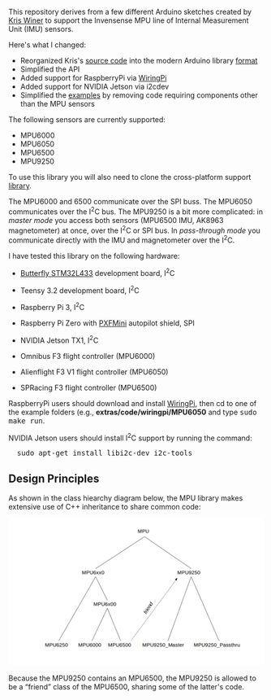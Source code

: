 This repository derives from a few different Arduino sketches created by [Kris Winer](https://github.com/kriswiner) 
to support the Invensense MPU line of Internal Measurement Unit (IMU) sensors.  

Here's what I changed:
* Reorganized Kris's
[source code](https://github.com/kriswiner/MPU9250/tree/master/MPU9250_BME280_SPIFlash_Ladybug) 
into the modern Arduino library [format](https://github.com/arduino/arduino/wiki/arduino-ide-1.5:-library-specification)
* Simplified the API
* Added support for RaspberryPi via [WiringPi](http://wiringpi.com/)
* Added support for NVIDIA Jetson via i2cdev
* Simplified the 
[examples](https://github.com/kriswiner/MPU9250/blob/master/MPU9250_BME280_SPIFlash_Ladybug/MPU9250_BME280_SPIFlash_Ladybug.ino) 
by removing code requiring components other than the MPU sensors

The following sensors are currently supported:

* MPU6000 
* MPU6050 
* MPU6500 
* MPU9250 

To use this library you will also need to clone the cross-platform support
[library](https://github.com/simondlevy/CrossPlatformDataBus).

The MPU6000 and 6500 communicate over the SPI buss. The MPU6050 communicates
over the I<sup>2</sup>C bus.  The MPU9250 is a bit more complicated: in
<i>master mode</i> you access both sensors (MPU6500 IMU, AK8963 magnetometer)
at once, over the I<sup>2</sup>C or SPI bus. In <i>pass-through mode</i> you
communicate directly with the IMU and magnetometer over the I<sup>2</sup>C.

I have tested this library on the following hardware:

* [Butterfly STM32L433](https://www.tindie.com/products/TleraCorp/butterfly-stm32l433-development-board/) 
development board, I<sup>2</sup>C

* Teensy 3.2 development board, I<sup>2</sup>C

* Raspberry Pi 3, I<sup>2</sup>C

* Raspberry Pi Zero with [PXFMini](http://erlerobotics.com/blog/product/pxfmini/) autopilot shield, SPI 

* NVIDIA Jetson TX1, I<sup>2</sup>C

* Omnibus F3 flight controller (MPU6000)

* Alienflight F3 V1 flight controller (MPU6050)

* SPRacing F3 flight controller (MPU6500)

RaspberryPi users should download and install
[WiringPi](http://wiringpi.com/), then cd to one of the example folders (e.g., <b>extras/code/wiringpi/MPU6050</b>
and type <tt>sudo make run</tt>.

NVIDIA Jetson users should install I<sup>2</sup>C support by running the command:
<pre>
  sudo apt-get install libi2c-dev i2c-tools
</pre>

## Design Principles

As shown in the class hiearchy diagram below, the MPU library makes extensive use of C++ inheritance to share common code:

<img src="extras/media/mpu.png" width=700>

Because the MPU9250 contains an MPU6500, the MPU9250 is allowed to be a &ldquo;friend&rdquo; class of the MPU6500,
sharing some of the latter's code.
